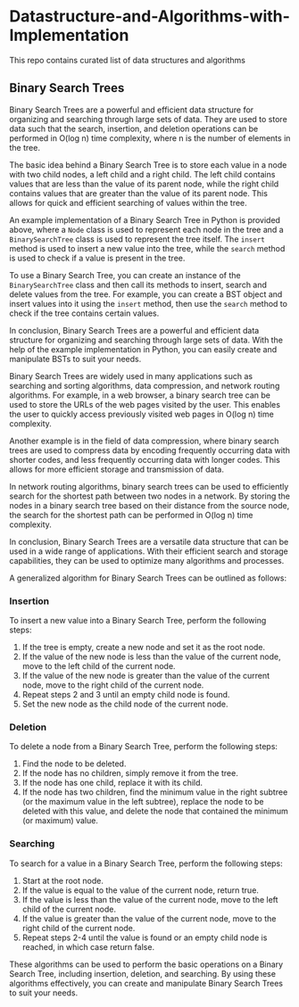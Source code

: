 # Datastructure-and-Algorithms-with-Implementation
This repo contains curated list of data structures and algorithms 
## Binary Search Trees
Binary Search Trees are a powerful and efficient data structure for organizing and searching through large sets of data. They are used to store data such that the search, insertion, and deletion operations can be performed in O(log n) time complexity, where n is the number of elements in the tree.

The basic idea behind a Binary Search Tree is to store each value in a node with two child nodes, a left child and a right child. The left child contains values that are less than the value of its parent node, while the right child contains values that are greater than the value of its parent node. This allows for quick and efficient searching of values within the tree.

An example implementation of a Binary Search Tree in Python is provided above, where a `Node` class is used to represent each node in the tree and a `BinarySearchTree` class is used to represent the tree itself. The `insert` method is used to insert a new value into the tree, while the `search` method is used to check if a value is present in the tree.

To use a Binary Search Tree, you can create an instance of the `BinarySearchTree` class and then call its methods to insert, search and delete values from the tree. For example, you can create a BST object and insert values into it using the `insert` method, then use the `search` method to check if the tree contains certain values.

In conclusion, Binary Search Trees are a powerful and efficient data structure for organizing and searching through large sets of data. With the help of the example implementation in Python, you can easily create and manipulate BSTs to suit your needs.

Binary Search Trees are widely used in many applications such as searching and sorting algorithms, data compression, and network routing algorithms. For example, in a web browser, a binary search tree can be used to store the URLs of the web pages visited by the user. This enables the user to quickly access previously visited web pages in O(log n) time complexity.

Another example is in the field of data compression, where binary search trees are used to compress data by encoding frequently occurring data with shorter codes, and less frequently occurring data with longer codes. This allows for more efficient storage and transmission of data.

In network routing algorithms, binary search trees can be used to efficiently search for the shortest path between two nodes in a network. By storing the nodes in a binary search tree based on their distance from the source node, the search for the shortest path can be performed in O(log n) time complexity.

In conclusion, Binary Search Trees are a versatile data structure that can be used in a wide range of applications. With their efficient search and storage capabilities, they can be used to optimize many algorithms and processes.

A generalized algorithm for Binary Search Trees can be outlined as follows:

### Insertion

To insert a new value into a Binary Search Tree, perform the following steps:

1. If the tree is empty, create a new node and set it as the root node.
2. If the value of the new node is less than the value of the current node, move to the left child of the current node.
3. If the value of the new node is greater than the value of the current node, move to the right child of the current node.
4. Repeat steps 2 and 3 until an empty child node is found.
5. Set the new node as the child node of the current node.

### Deletion

To delete a node from a Binary Search Tree, perform the following steps:

1. Find the node to be deleted.
2. If the node has no children, simply remove it from the tree.
3. If the node has one child, replace it with its child.
4. If the node has two children, find the minimum value in the right subtree (or the maximum value in the left subtree), replace the node to be deleted with this value, and delete the node that contained the minimum (or maximum) value.

### Searching

To search for a value in a Binary Search Tree, perform the following steps:

1. Start at the root node.
2. If the value is equal to the value of the current node, return true.
3. If the value is less than the value of the current node, move to the left child of the current node.
4. If the value is greater than the value of the current node, move to the right child of the current node.
5. Repeat steps 2-4 until the value is found or an empty child node is reached, in which case return false.

These algorithms can be used to perform the basic operations on a Binary Search Tree, including insertion, deletion, and searching. By using these algorithms effectively, you can create and manipulate Binary Search Trees to suit your needs.
